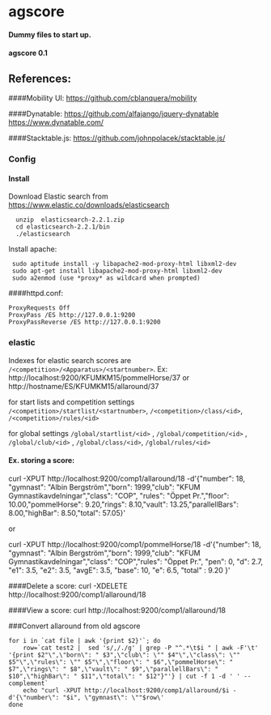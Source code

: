 # agscore
#### Dummy files to start up.
#### agscore 0.1
## References:

####Mobility UI:
https://github.com/cblanquera/mobility

####Dynatable:
https://github.com/alfajango/jquery-dynatable
https://www.dynatable.com/

####Stacktable.js:
https://github.com/johnpolacek/stacktable.js/

### Config
#### Install 
Download Elastic search from https://www.elastic.co/downloads/elasticsearch
```
  unzip  elasticsearch-2.2.1.zip 
  cd elasticsearch-2.2.1/bin
  ./elasticsearch
```

Install apache:
```
 sudo aptitude install -y libapache2-mod-proxy-html libxml2-dev
 sudo apt-get install libapache2-mod-proxy-html libxml2-dev
 sudo a2enmod (use *proxy* as wildcard when prompted)
```
####httpd.conf:
```
ProxyRequests Off
ProxyPass /ES http://127.0.0.1:9200
ProxyPassReverse /ES http://127.0.0.1:9200
```

### elastic
Indexes for elastic search scores are `/<competition>/<Apparatus>/<startnumber>`. Ex: http://localhost:9200/KFUMKM15/pommelHorse/37 or http://hostname/ES/KFUMKM15/allaround/37 

for start lists and competition settings `/<competition>/startlist/<startnumber>`, `/<competition>/class/<id>`, `/<competition>/rules/<id>`

for global settings `/global/startlist/<id>` , `/global/competition/<id>` , `/global/club/<id>` , `/global/class/<id>`, `/global/rules/<id>`

#### Ex. storing a score:
curl -XPUT http://localhost:9200/comp1/allaround/18 -d'{"number": 18, "gymnast": "Albin Bergström","born": 1999,"club": "KFUM Gymnastikavdelningar","class": "COP", "rules": "Öppet Pr.","floor": 10.00,"pommelHorse": 9.20,"rings": 8.10,"vault": 13.25,"parallellBars": 8.00,"highBar": 8.50,"total": 57.05}'

or

curl -XPUT http://localhost:9200/comp1/pommelHorse/18 -d'{"number": 18, "gymnast": "Albin Bergström","born": 1999,"club": "KFUM Gymnastikavdelningar","class": "COP","rules": "Öppet Pr.", "pen": 0, "d": 2.7, "e1": 3.5, "e2": 3.5, "avgE": 3.5, "base": 10, "e": 6.5, "total" : 9.20 }'

####Delete a score:
curl -XDELETE http://localhost:9200/comp1/allaround/18

####View a score:
curl http://localhost:9200/comp1/allaround/18



###Convert allaround from old agscore
```
for i in `cat file | awk '{print $2}'`; do
	row=`cat test2 |  sed 's/,/./g' | grep -P "^.*\t$i " | awk -F'\t' '{print $2"\",\"born\": " $3",\"club\": \"" $4"\",\"class\": \"" $5"\",\"rules\": \"" $5"\",\"floor\": " $6",\"pommelHorse\": " $7",\"rings\": " $8",\"vault\": " $9",\"parallellBars\": " $10",\"highBar\": " $11",\"total\": " $12"}"'} | cut -f 1 -d ' ' --complement` 
	echo "curl -XPUT http://localhost:9200/comp1/allaround/$i -d'{\"number\": "$i", \"gymnast\": \""$row\'
done
```
